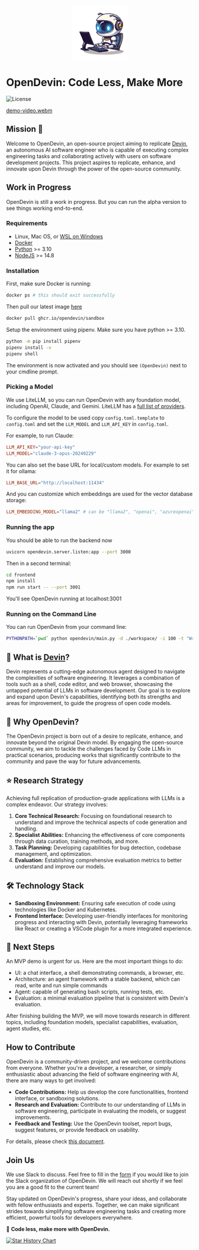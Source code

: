 <p align="center">
  <img alt="OpenDevin Logo" src="./logo.png" width="150" />
</p>

# OpenDevin: Code Less, Make More

![License](https://img.shields.io/badge/license-MIT-green)

[demo-video.webm](https://github.com/OpenDevin/OpenDevin/assets/38853559/5b1092cc-3554-4357-a279-c2a2e9b352ad)


## Mission 🎯
Welcome to OpenDevin, an open-source project aiming to replicate [Devin](https://www.cognition-labs.com/introducing-devin), an autonomous AI software engineer who is capable of executing complex engineering tasks and collaborating actively with users on software development projects. This project aspires to replicate, enhance, and innovate upon Devin through the power of the open-source community.

## Work in Progress

OpenDevin is still a work in progress. But you can run the alpha version to see things working end-to-end.

### Requirements
* Linux, Mac OS, or [WSL on Windows](https://learn.microsoft.com/en-us/windows/wsl/install)
* [Docker](https://docs.docker.com/engine/install/)
* [Python](https://www.python.org/downloads/) >= 3.10
* [NodeJS](https://docs.npmjs.com/downloading-and-installing-node-js-and-npm) >= 14.8

### Installation
First, make sure Docker is running:
```bash
docker ps # this should exit successfully
```

Then pull our latest image [here](https://github.com/opendevin/OpenDevin/pkgs/container/sandbox)
```bash
docker pull ghcr.io/opendevin/sandbox
```

Setup the environment using pipenv. Make sure you have python >= 3.10.
```bash
python -m pip install pipenv
pipenv install -v
pipenv shell
```
The environment is now activated and you should see `(OpenDevin)` next to your cmdline prompt.

### Picking a Model
We use LiteLLM, so you can run OpenDevin with any foundation model, including OpenAI, Claude, and Gemini.
LiteLLM has a [full list of providers](https://docs.litellm.ai/docs/providers).

To configure the model to be used copy `config.toml.template` to `config.toml` and set the `LLM_MODEL` and `LLM_API_KEY` in `config.toml`.

For example, to run Claude:
```toml
LLM_API_KEY="your-api-key"
LLM_MODEL="claude-3-opus-20240229"
```

You can also set the base URL for local/custom models.  For example to set it for ollama:
```toml
LLM_BASE_URL="http://localhost:11434"
```

And you can customize which embeddings are used for the vector database storage:
```toml
LLM_EMBEDDING_MODEL="llama2" # can be "llama2", "openai", "azureopenai", or "local"
```

### Running the app
You should be able to run the backend now
```bash
uvicorn opendevin.server.listen:app --port 3000
```
Then in a second terminal:
```bash
cd frontend
npm install
npm run start -- --port 3001
```

You'll see OpenDevin running at localhost:3001

### Running on the Command Line
You can run OpenDevin from your command line:
```bash
PYTHONPATH=`pwd` python opendevin/main.py -d ./workspace/ -i 100 -t "Write a bash script that prints 'hello world'"
```

## 🤔 What is [Devin](https://www.cognition-labs.com/introducing-devin)?

Devin represents a cutting-edge autonomous agent designed to navigate the complexities of software engineering. It leverages a combination of tools such as a shell, code editor, and web browser, showcasing the untapped potential of LLMs in software development. Our goal is to explore and expand upon Devin's capabilities, identifying both its strengths and areas for improvement, to guide the progress of open code models.

## 🐚 Why OpenDevin?

The OpenDevin project is born out of a desire to replicate, enhance, and innovate beyond the original Devin model. By engaging the open-source community, we aim to tackle the challenges faced by Code LLMs in practical scenarios, producing works that significantly contribute to the community and pave the way for future advancements.

## ⭐️ Research Strategy

Achieving full replication of production-grade applications with LLMs is a complex endeavor. Our strategy involves:

1. **Core Technical Research:** Focusing on foundational research to understand and improve the technical aspects of code generation and handling.
2. **Specialist Abilities:** Enhancing the effectiveness of core components through data curation, training methods, and more.
3. **Task Planning:** Developing capabilities for bug detection, codebase management, and optimization.
4. **Evaluation:** Establishing comprehensive evaluation metrics to better understand and improve our models.


## 🛠 Technology Stack

- **Sandboxing Environment:** Ensuring safe execution of code using technologies like Docker and Kubernetes.
- **Frontend Interface:** Developing user-friendly interfaces for monitoring progress and interacting with Devin, potentially leveraging frameworks like React or creating a VSCode plugin for a more integrated experience.

## 🚀 Next Steps

An MVP demo is urgent for us. Here are the most important things to do:

- UI: a chat interface, a shell demonstrating commands, a browser, etc.
- Architecture: an agent framework with a stable backend, which can read, write and run simple commands
- Agent: capable of generating bash scripts, running tests, etc.
- Evaluation: a minimal evaluation pipeline that is consistent with Devin's evaluation.

After finishing building the MVP, we will move towards research in different topics, including foundation models, specialist capabilities, evaluation, agent studies, etc.


## How to Contribute

OpenDevin is a community-driven project, and we welcome contributions from everyone. Whether you're a developer, a researcher, or simply enthusiastic about advancing the field of software engineering with AI, there are many ways to get involved:

- **Code Contributions:** Help us develop the core functionalities, frontend interface, or sandboxing solutions.
- **Research and Evaluation:** Contribute to our understanding of LLMs in software engineering, participate in evaluating the models, or suggest improvements.
- **Feedback and Testing:** Use the OpenDevin toolset, report bugs, suggest features, or provide feedback on usability.

For details, please check [this document](./CONTRIBUTING.md).

## Join Us
We use Slack to discuss. Feel free to fill in the [form](https://forms.gle/758d5p6Ve8r2nxxq6) if you would like to join the Slack organization of OpenDevin. We will reach out shortly if we feel you are a good fit to the current team! 

Stay updated on OpenDevin's progress, share your ideas, and collaborate with fellow enthusiasts and experts. Together, we can make significant strides towards simplifying software engineering tasks and creating more efficient, powerful tools for developers everywhere.

🐚 **Code less, make more with OpenDevin.**

[![Star History Chart](https://api.star-history.com/svg?repos=OpenDevin/OpenDevin&type=Date)](https://star-history.com/#OpenDevin/OpenDevin&Date)
